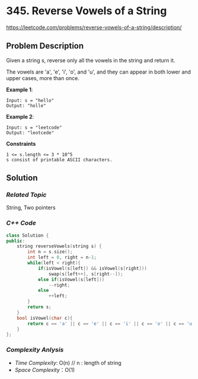 # 345. Reverse Vowels of a String
https://leetcode.com/problems/reverse-vowels-of-a-string/description/

## Problem Description

Given a string s, reverse only all the vowels in the string and return it.

The vowels are 'a', 'e', 'i', 'o', and 'u', and they can appear in both lower and upper cases, more than once.


**Example 1**:
```
Input: s = "hello"
Output: "holle"
```
**Example 2**:
```
Input: s = "leetcode"
Output: "leotcede"
```

**Constraints**
```
1 <= s.length <= 3 * 10^5
s consist of printable ASCII characters.
```

## Solution

### _Related Topic_
  String, Two pointers   

### _C++ Code_
```cpp
class Solution {
public:
    string reverseVowels(string s) {
        int n = s.size();
        int left = 0, right = n-1;
        while(left < right){
            if(isVowel(s[left]) && isVowel(s[right]))
                swap(s[left++], s[right--]);
            else if(isVowel(s[left]))
                --right;
            else
                ++left;
        }
        return s;
    }
    bool isVowel(char c){
        return c == 'a' || c == 'e' || c == 'i' || c == 'o' || c == 'u' || c == 'A' || c == 'E' || c == 'I' || c == 'O' || c == 'U'; 
    }
};
```

### _Complexity Anlysis_
- _Time Complexity_: O(n) //   n : length of string
- _Space Complexity_：O(1)
